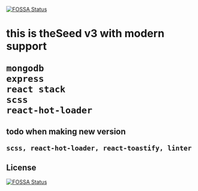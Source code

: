 [![FOSSA Status](https://app.fossa.io/api/projects/git%2Bgithub.com%2Fktjd123%2FtheSeed.svg?type=shield)](https://app.fossa.io/projects/git%2Bgithub.com%2Fktjd123%2FtheSeed?ref=badge_shield)

<h1>
    this is theSeed v3 with modern support

    mongodb
    express
    react stack
    scss
    react-hot-loader

</h1>

<h2>
    todo when making new version

    scss, react-hot-loader, react-toastify, linter

</h2>


## License
[![FOSSA Status](https://app.fossa.io/api/projects/git%2Bgithub.com%2Fktjd123%2FtheSeed.svg?type=large)](https://app.fossa.io/projects/git%2Bgithub.com%2Fktjd123%2FtheSeed?ref=badge_large)